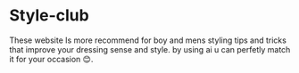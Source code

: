 # Style-club
These website Is more recommend for boy and mens styling tips and tricks that improve your dressing sense and style. by using ai u can perfetly match it  for your occasion 😊.
